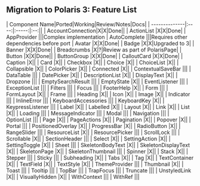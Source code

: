 ## Migration to Polaris 3: Feature List

| Component Name|Ported|Working|Review/Notes|Docs|
| --------------|:----:|:-----:|:--:||
| AccountConnection|X|X|Done||
| ActionList |X|X|Done|
| AppProvider |||Complex implementation
| AutoComplete |||Requires other dependencies before port
| Avatar |X|X|Done|
| Badge |X|X|Upgraded to 3|
| Banner |X|X|Done|
| Breadcrumbs |X|?|Review as part of PolarisPage|
| Button |X|X|Done||
| ButtonGroup |X|X|Done|
| CalloutCard |X|X|Done|
| Caption |X||
| Card |X||
| Checkbox |X||
| Choice |X||
| ChoiceList |X||
| Collapsible |X||
| ColorPicker |X||
| Connected |X||
| ContextualSaveBar |||
| DataTable |||
| DatePicker |X||
| DescriptionList |X||
| DisplayText |X||
| Dropzone |||
| EmptySearchResult |||
| EmptyState |X||
| EventListener |||
| ExceptionList |||
| Filters |||
| Focus |||
| FooterHelp |X||
| Form |||
| FormLayout |X||
| Frame |||
| Heading |X||
| Icon |X||
| Image |X||
| Indicator |||
| InlineError |||
| KeyboardAccessories |||
| KeyboardKey |X||
| KeypressListener |||
| Label |X||
| Labelled |X||
| Layout |X||
| Link |X||
| List |X||
| Loading |||
| MessageIndicator |||
| Modal |||
| Navigation |||
| OptionList |||
| Page |X||
| PageActions |X||
| Pagination |X||
| Popover |X||
| Portal |||
| PositionedOverlay |X||
| ProgressBar |X||
| RadioButton |X||
| RangeSlider |||
| ResourceList |X||
| ResourcePicker |||
| ScrollLock |||
| Scrollable |X||
| SectionHeader |||
| Select |X||
| SettingAction |X||
| SettingToggle |X||
| Sheet |||
| SkeletonBodyText |X||
| SkeletonDisplayText |X||
| SkeletonPage |X||
| SkeletonThumbnail |||
| Spinner |X||
| Stack |X||
| Stepper |||
| Sticky |||
| Subheading |X||
| Tabs |X||
| Tag |X||
| TextContainer |X||
| TextField |X||
| TextStyle |X||
| ThemeProvider |||
| Thumbnail |X||
| Toast |||
| Tooltip |||
| TopBar |||
| TrapFocus |||
| Truncate |||
| UnstyledLink |X||
| VisuallyHidden |X||
| WithContext |||
| WithRef |||
